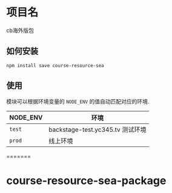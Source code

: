 # 项目名

cb海外版包

## 如何安装

`npm install save course-resource-sea`

## 使用

模块可以根据环境变量的 `NODE_ENV` 的值自动匹配对应的环境.         

|   NODE_ENV    |  环境   | 
| ------- | ------------ |
| `test` | backstage-test.yc345.tv 测试环境 |
| `prod` | 线上环境 |

=======

# course-resource-sea-package